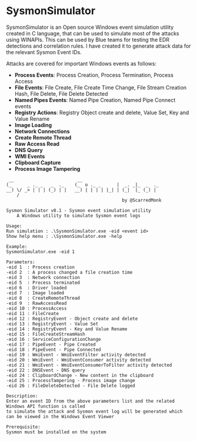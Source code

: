 # SysmonSimulator
SysmonSimulator is an Open source Windows event simulation utility created in C language, that can be used to simulate most of the attacks using WINAPIs. This can be used by Blue teams for testing the EDR detections and correlation rules. I have created it to generate attack data for the relevant Sysmon Event IDs.

Attacks are covered for important Windows events as follows: 

- **Process Events**: Process Creation, Process Termination, Process Access  
- **File Events**: File Create, File Create Time Change, File Stream Creation Hash, File Delete, File Delete Detected
- **Named Pipes Events**: Named Pipe Creation, Named Pipe Connect events
- **Registry Actions**: Registry Object create and delete, Value Set, Key and Value Rename
- **Image Loading**
- **Network Connections**
- **Create Remote Thread**
- **Raw Access Read**
- **DNS Query**
- **WMI Events**
- **Clipboard Capture**
- **Process Image Tampering**

```
 __                        __
(_      _ ._ _   _  ._    (_  o ._ _      |  _. _|_  _  ._
__) \/ _> | | | (_) | |   __) | | | | |_| | (_|  |_ (_) |
    /
                                            by @ScarredMonk

Sysmon Simulator v0.1 - Sysmon event simulation utility
    A Windows utility to simulate Sysmon event logs

Usage:
Run simulation : .\SysmonSimulator.exe -eid <event id>
Show help menu : .\SysmonSimulator.exe -help

Example:
SysmonSimulator.exe -eid 1

Parameters:
-eid 1  : Process creation
-eid 2  : A process changed a file creation time
-eid 3  : Network connection
-eid 5  : Process terminated
-eid 6  : Driver loaded
-eid 7  : Image loaded
-eid 8  : CreateRemoteThread
-eid 9  : RawAccessRead
-eid 10 : ProcessAccess
-eid 11 : FileCreate
-eid 12 : RegistryEvent - Object create and delete
-eid 13 : RegistryEvent - Value Set
-eid 14 : RegistryEvent - Key and Value Rename
-eid 15 : FileCreateStreamHash
-eid 16 : ServiceConfigurationChange
-eid 17 : PipeEvent - Pipe Created
-eid 18 : PipeEvent - Pipe Connected
-eid 19 : WmiEvent - WmiEventFilter activity detected
-eid 20 : WmiEvent - WmiEventConsumer activity detected
-eid 21 : WmiEvent - WmiEventConsumerToFilter activity detected
-eid 22 : DNSEvent - DNS query
-eid 24 : ClipboardChange - New content in the clipboard
-eid 25 : ProcessTampering - Process image change
-eid 26 : FileDeleteDetected - File Delete logged

Description:
Enter an event ID from the above parameters list and the related Windows API function is called
to simulate the attack and Sysmon event log will be generated which can be viewed in the Windows Event Viewer

Prerequisite:
Sysmon must be installed on the system
```
